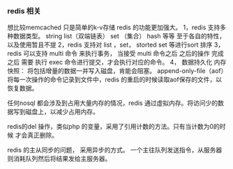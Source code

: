 ### redis 相关
想比较memcached 只是简单的k-v存储
redis 的功能更加强大。
1，redis 支持多种数据类型。 string   list（双端链表）  set （集合）  hash 等等  至于各自的特性，以及使用暂且不提
2，redis 支持对 list ，set， storted set 等进行sort 排序
3，redis 可以支持 multi 命令 来执行事务，  当接受 multi 命令之后  之后的操作 完成之后 需要 执行 exec 命令进行提交，才会执行对应的命令。
4， 数据持久化  内存快照： 将包括增量的数据一并写入磁盘，肯能会阻塞。   append-only-file（aof） 将每一次操作的命令记录到文件中，redis 的重启的时候读取aof保存的文件，以恢复数据。

任何nosql 都会涉及到占用大量内存的情况，redis 通过虚拟内存。将访问少的数据写到磁盘上，以减少占用内存。

redis的del 操作，类似php 的变量，采用了引用计数的方法。只有当计数为0的时候 才会真正删除。

redis 的主从同步的问题， 采用异步的方式。 一个主往队列发送指令，从服务器则消耗队列然后将结果发给主服务器。



